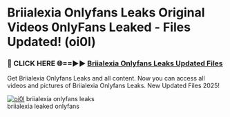 # Briialexia Onlyfans Leaks Original Videos 0nlyFans Leaked - Files Updated! (oi0l)

<h3>🔴 CLICK HERE 🌐==►► <a href="https://hetstrat.blog/NMqPAm" rel="nofollow">Briialexia Onlyfans Leaks Updated Files</a></h3>

Get Briialexia Onlyfans Leaks and all content. Now you can access all videos and pictures of Briialexia Onlyfans Leaks. New Updated Files 2025!

[![oi0l](https://i.imgur.com/K7sEzmb.gif)](https://hetstrat.blog/NMqPAm)
briialexia onlyfans leaks<br>
briialexia leaked onlyfans